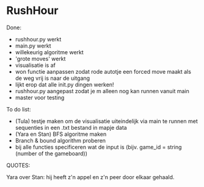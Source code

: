 # RushHour

Done:
+ rushhour.py werkt
+ main.py werkt
+ willekeurig algoritme werkt
+ 'grote moves' werkt
+ visualisatie is af
+ won functie aanpassen zodat rode autotje een forced move maakt als de weg vrij is naar de uitgang
+ lijkt erop dat alle init.py dingen werken!
+ rushhour.py aangepast zodat je m alleen nog kan runnen vanuit main
+ master voor testing

To do list:
- (Tula) testje maken om de visualisatie uiteindelijk via main te runnen met
  sequenties in een .txt bestand in mapje data
- (Yara en Stan) BFS algoritme maken
- Branch & bound algorithm proberen
- bij alle functies specificeren wat de input is (bijv. game_id = string (number of the gameboard))

QUOTES:

Yara over Stan: hij heeft z'n appel en z'n peer door elkaar gehaald.
